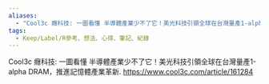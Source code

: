 ```yaml
---
aliases:
  - "Cool3c 癮科技: 一圖看懂 半導體產業少不了它！美光科技引領全球在台灣量產1-alpha DRAM，推進記憶體產業革新"
tags:
  - Keep/Label/R參考、想法、心得、筆記、紀錄
---
```


Cool3c 癮科技: 一圖看懂 半導體產業少不了它！美光科技引領全球在台灣量產1-alpha DRAM，推進記憶體產業革新.
https://www.cool3c.com/article/161284